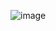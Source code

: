 ![image](https://user-images.githubusercontent.com/80074996/137599538-a804a8a7-d87e-45f2-b41e-f7bbcdf5ecdf.png)
